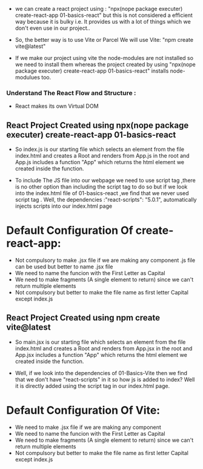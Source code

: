 - we can create a react project using :
  "npx(nope package executer) create-react-app 01-basics-react"
  but this is not considered a efficient way because it is bulky i.e.
  It provides us with a lot of things which we don't even use in our project..

- So, the better way is to use Vite or Parcel
  We will use Vite:
  "npm create vite@latest"

- If we make our project using vite the node-modules are not installed so we need to install them whereas the project created by using "npx(nope package executer) create-react-app 01-basics-react" installs node-modulues too.

### Understand The React Flow and Structure :

- React makes its own Virtual DOM

## React Project Created using npx(nope package executer) create-react-app 01-basics-react

- So index.js is our starting file which selects an element from the file index.html and creates a Root and renders <App/> from App.js in the root and App.js includes a function "App" which returns the html element we created inside the function.

- To include The JS file into our webpage we need to use script tag ,there is no other option than including the script tag to do so but if we look into the index.html file of 01-basics-react ,we find that we never used script tag .
  Well, the dependencies :"react-scripts": "5.0.1",
  automatically injects scripts into our index.html page

# Default Configuration Of create-react-app:

- Not compulsory to make .jsx file if we are making any component .js file can be used but better to name .jsx file
- We need to name the funcion with the First Letter as Capital
- We need to make fragments (A single element to return) since we can't return multiple elements
- Not compulsory but better to make the file name as first letter Capital except index.js

## React Project Created using npm create vite@latest

- So main.jsx is our starting file which selects an element from the file index.html and creates a Root and renders <App/> from App.jsx in the root and App.jsx includes a function "App" which returns the html element we created inside the function.

- Well, if we look into the dependencies of 01-Basics-Vite then we find that we don't have "react-scripts" in it so how js is added to index? Well it is directly added using the script tag in our index.html page.

# Default Configuration Of Vite:

- We need to make .jsx file if we are making any component
- We need to name the funcion with the First Letter as Capital
- We need to make fragments (A single element to return) since we can't return multiple elements
- Not compulsory but better to make the file name as first letter Capital except index.js
